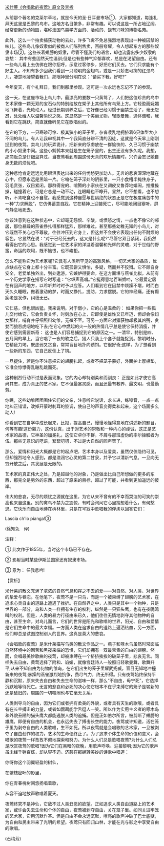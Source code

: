 [米什莱《会唱歌的夜莺》原文及赏析](https://www.vrrw.net/wx/12096.html)

从前那个著名的克莱尔草地，就是今天的圣·日耳曼市场①，大家都知道，每逢礼拜天这里是巴黎的鸟市。这地方名目繁多，非常有趣。可以说这是一所占地辽阔、经常更新的动物园，堪称法国鸟类学方面的、活动的、饶有兴味的博物名苑。

此外，这么一个拍卖捕获动物的去处，许多飞禽不免总强烈地表现出一种被囚禁的味儿。这些鸟儿像奴隶似的被商人们陈列售卖，百般夸耀，令人想起东方的那些奴隶市场②。这些长着翅膀的奴隶，尽管不懂我们的语言，却也流露出多少奴隶的哀愁： 其中有些固然天性温驯;但是也有些神气抑郁寡欢，总是在渴望自由。还有一些鸟儿看上去仿佛在跟你招呼，示意过客停步，好把它们买去。它们只求能有个好主人。不知有多少回我们看到一只聪明的金翅鸟，或是一只娇态可掬的红颈鸟儿，凄楚地凝望着我们，那眼神里分明在说：“请买下我，好吧?”

今年夏天，有个礼拜日，我们到那里参观。这可是一次永远也忘记不了的参观。

这一天，在这座市场上鸟儿中，最漂亮的要数一只黄莺了，人们把这位珍贵的鸟中艺术家像一颗无双的宝石似的特别给放在架子上其他所有鸟笼上方。它轻盈而妩媚地飞舞着，光艳动人。经过长期驯养之后，它好像已经习惯于幽禁生活了，毫无怨怼，处处给人以温馨愉悦之感。这显然是一个美丽尤物，轻歌曼舞，通体谐和，我看到它在跳跃，简直就像听见它在歌唱似的。

在它的下方，一只寒碜可怜、极其狭小的笼子里，杂沓凌乱地拥挤着6只体型大小不同的鸟儿。有人让我审视其中一个我简直分辨不清的囚徒，这就是今天早上刚刚捉到的夜莺。卖鸟儿的玩弄诡计，把新来的俘虏放在一群愉快的、久已习惯于幽禁的小小奴隶中间。这些小鹪鹩本来就是生在笼子里的，出生还没有多久呢。我想，那商贩总是仔细盘算过，当夜莺看到周围这份天真的欢乐情趣时，兴许会忘记她自身无数的烦忧吧。



这种悲怆肯定远远比用眼泪表达出来的任何忧愁更加动人。无言的悲哀深深地藏在心中，但愿永远是黑暗一片。它缩在笼子深处的阴影里，一只小食槽半掩住身子，羽毛贲张，双目紧闭。那群得宠的、喧腾的小家伙在又调皮又鲁莽地嬉闹，推推搡搡，碰撞着它，可是它总是一动不动，连眼睛也不睁开。显然，它不想看，也不想听，不肯吃食也不自慰。我感觉到这种自愿与世隔绝的状态正是它在极度痛苦中的一种“力求解脱”，它仿佛蓄意自戕。它在精神上迎接死亡，尽可能地闭目塞听，屏气静息地死去。

你该注意到在这种状态中，它却毫无怨恨、辛酸，或愤怒之情，一点也不像它的邻居，那位暴躁的燕雀挣扎得那样猛烈，那样难过。甚至那些幼稚无知的小鸟儿，对它既然不关心也不尊敬，往往冲压到它身上，但这并不会使它表现出任何不耐烦的容色。它显然在说：“对于已经死去的，这又是什么呢?”尽管它双目紧闭，我仍然看得出它的心思。我感觉到一位艺术家的洋溢着温馨和光辉的灵魂，对于世俗的野蛮，命运的坎坷，既不恼恨，也不峻拒。

怎么不能称它为艺术家呢?它具有人类所罕见的高雅风格，一切艺术家的品质，优点缺点在它身上都十分丰富。它既孤僻又惧怕，多疑，然而并不狡猾。它不顾自身安全，老爱单独外出，到处遨游。它嫉妒得要命，在这方面堪与燕雀比拟。从前有一个历史学家在描写它时写道：“它纵声高唱。”它挺得意地百啭娇啼，它最爱定居在有回声的地方，以聆听并时时予以应答。人们看到它在囚禁中烦躁不堪，时而白天久久睡眠，做着激动的梦，时而又挣扎，提防，力求摆脱。它的神经痛，还有癫痫老是发作，纠缠无已。

它仁慈，但也很凶猛。我来说明。对于弱小，它的心是温柔的： 如果你把一些孤儿交付给它，它会负责关怀，时刻放在心上，它即使是雄性又已年迈，但却会像妇女那样，哺育并仔细照料幼雏，无微不至。可另一方面它对猎获物却极其凶残，贪婪而狼吞虎咽地吃下去;在它心中燃起的火一般的热情几乎总是使它保持消瘦，并使它感到需要新奇： 这也是人们容易捕捉到它的原因之一。一清早，特别是四、五月间的早上，当它唱了一夜的歌之后，猎人只装上个套子就能捉到。黎明时分，它精疲力竭，既虚弱又贪食，常常盲目地扑向诱饵。它很好奇;这样，为了想看到一些新的东西，它自己反倒上了钩。

一旦捉住，若是你不注意把它的翅膀扎起，或者不把笼子蒙好，外面护上厚棉垫，它准会惊悸得乱蹦乱跳而死。

这种剧烈行动不过是表面现象。它的内心却特别柔和而驯良： 正是如此才使它高尚其志，成为真正的艺术家。它不但最富灵感，而且还最有教养、最文明，也最勤劳。

你瞧，这些幼雏团团围住它们的父亲，注意听它说话，求长进，练嗓音，一点一点地纠正错误，改掉开蒙时刺耳的腔调，使自己的声音变得柔和起来，这个场面多么动人!

你看到它在自学中成长起来，比拟，提高自己，慢慢地怪得意地在讲述新的题目，何等有趣!这份毅力，这份认真，出于对艺术的崇敬和一种内心的虔诚，这正是艺术家的品德，它神圣的加冕礼，这使它卓尔不群，不屑与那班虚伪的率尔操觚者为伍。那些无意识的呓语，絮絮叨叨，不过是大自然的回声罢了。

那么，爱情和阳光大概都是它的起点吧，艺术本身以及爱美，虽然仅仅隐约可见，但却强烈地令人感到，都是滋润它心灵的第二甘泉，并予它以清新气息。一旦向无穷开放之后，其发展是无限的。

艺术家的真正伟大之处，乃是超越他的对象，乃是做出比自己所想做的更多的东西，那完全是另外的东西，超过了原来的目标，超过了可能，并看到更加遥远的彼岸。

伟大的悲哀，无尽的烦忧之源就在这里，为它从来不曾有的不幸而哭泣的可笑的崇高也来自这里。别的禽鸟不禁为之震惊，有时会询问它心里揣想着什么，有何愁思。它快乐而自由地待在树林里，只是在岑寂中歌唱我的俘虏以回答它们：

Lascia ch'io pianga!③

(徐知免　译)

注释：

① 此文作于1855年，当时这个市场已不存在。

② 影射当时某些伊斯兰国家还有奴隶市场。

③ 意为： 任我悲吟!

【赏析】

米什莱的散文充满了浓浓的自然气息和挥之不去的爱——对自然、对人类、对世界的挚爱与眷恋。在他笔下，夜莺不是一只鸟，而是一个被束缚了翅膀的艺术家，在追求心灵自由的道路上遭遇了挫折。在自然界之中，人类只是其中一个物种，只是世界的一部分，鸟和人类一样拥有生存的权利，纵然是一只猫头鹰，也有在夜晚鸣叫的权利。但是，人类的暴力行径由来已久，他们往往无情地剥夺其他物种的自由，甚至生命。对鸟儿而言，它们的世界是阳光和歌唱的世界，阳光、自由和爱情是它们生命中的最大幸福。一方面人类在追求自由的道路上遍洒热血，另一方面，他们却总是试图控制别人的世界。这真是莫大的悲哀。

《会唱歌的夜莺》是米什莱描写鸟类的散文作品之一。燕子和啄木鸟虽然时常面临自然环境中的困苦和黑夜来临的恐惧，它们却拥有一双最宝贵的自由的翅膀。然而，会唱最美妙歌曲的夜莺，却被束缚在一个挤挤挨挨的破笼子里，悲哀无言。同样失去自由，黄莺选择了附和、谄媚，就像宫廷诗人一般照旧轻歌曼舞，歌舞升平;从来不知自由为何物的雏鸟，在它们出生的笼子里耀武扬威，盲目无知地冲撞新来的夜莺;暴躁的燕雀激烈地抗争，费尽气力，终无所得。只有夜莺始终保持平静和沉默，原来失去自由和失去生命的滋味一样，那么“不自由，毋宁死”，它选择沉默地等待死亡。无言的悲哀和必死的决心使它根本不在乎束缚它的笼子是崭新的还是破旧的，周围的一切喧闹也与它毫无关系。

人类剥夺鸟的自由，因为它们或者拥有柔美的外貌，或者具有天生的歌喉，或者具有在长空搏击的力量，或者如鹦鹉能学舌逗人一笑。所以作为实用主义者的啄木鸟和外貌丑陋的猫头鹰大都能逃脱人类的追捕。但是正如伯尔所言，被剪断了翅膀的雄鹰，即便有自由的机会，也永远失去了搏击长空的能力。夜莺或许知道，活在笼子里为剥夺自由的人类歌唱，生不如死。所以夜莺就是会唱歌的艺术家，一旦被剥夺了自由创作的权力，艺术的生命便终止了。为了追求个体生命的价值和意义，会唱歌的夜莺一样孜孜不倦地探索和努力。为什么人们总是歌唱夜莺?为什么人们总是欣赏夜莺的歌唱?因为它们在黑暗的夜晚，用歌声呼唤、迎接黎明;因为它的歌声虽未经千锤百炼，却从容不迫。济慈在那婉转美妙的诗歌中唱道：

你呀你这个羽翼轻盈的树仙，

在繁枝密叶的影里，

你在青春槐树间悠扬唱着歌，

从容不迫地放声歌唱着夏天。

夜莺终究不是神仙，它敌不过人类丑恶的欲望。正如追求人类自由道路上的艺术家，或许会失去生命和个体的自由，夜莺被剥夺自由，关在笼子里。如同关进牢笼的艺术家，它用沉默作答。但是自由不会永远沉默，嘹亮的歌声冲破了巴士底狱，为自由和民主带来了光明的希望。夜莺只有回归山林，才能在光与影之中享受自由的歌唱。

(石梅芳)

